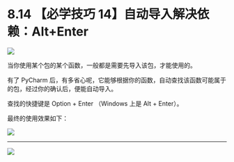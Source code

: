 # 8.14 【必学技巧 14】自动导入解决依赖：Alt+Enter

![](http://image.iswbm.com/20200804124133.png)

当你使用某个包的某个函数，一般都是需要先导入该包，才能使用的。

有了 PyCharm 后，有多省心呢，它能够根据你的函数，自动查找该函数可能属于的包，经过你的确认后，便能自动导入。

查找的快捷键是 Option + Enter （Windows 上是 Alt + Enter）。

最终的使用效果如下：

![](http://image.iswbm.com/autoimport.gif)



---

![](http://image.iswbm.com/20200607174235.png)